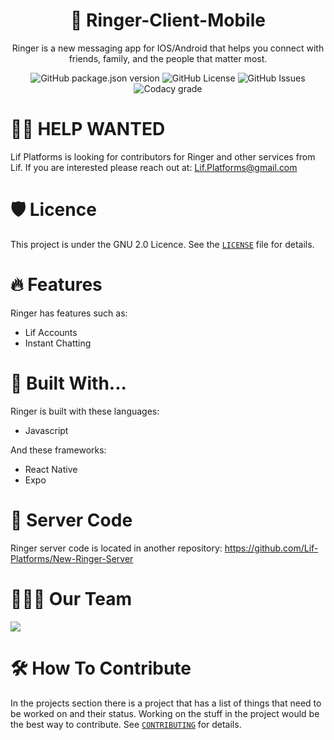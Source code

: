 <h1 align="center">💬 Ringer-Client-Mobile</h1>
<p align="center">Ringer is a new messaging app for IOS/Android that helps you connect with friends, family, and the people that matter most.</p>
<div align="center">
 <img alt="GitHub package.json version" src="https://img.shields.io/github/package-json/v/Lif-Platforms/Ringer-Client-Mobile?style=for-the-badge">
 <img alt="GitHub License" src="https://img.shields.io/github/license/Lif-Platforms/Ringer-Client-Mobile?style=for-the-badge">
 <img alt="GitHub Issues" src="https://img.shields.io/github/issues/Lif-Platforms/Ringer-Client-Mobile?style=for-the-badge">
 <img alt="Codacy grade" src="https://img.shields.io/codacy/grade/24b985bda996484c8dd862e5c79342c9?style=for-the-badge">
</div>

# 👋🏻 HELP WANTED
Lif Platforms is looking for contributors for Ringer and other services from Lif. If you are interested please reach out at: Lif.Platforms@gmail.com

# 🛡️ Licence
This project is under the GNU 2.0 Licence. See the [`LICENSE`](LICENSE) file for details.

# 🔥 Features 
Ringer has features such as: 
 - Lif Accounts
 - Instant Chatting

# 🧱 Built With...
Ringer is built with these languages: 
 - Javascript

And these frameworks: 
 - React Native
 - Expo

# 💾 Server Code
Ringer server code is located in another repository: https://github.com/Lif-Platforms/New-Ringer-Server

# 🙋🏻‍♂️ Our Team 
<a href="https://github.com/Lif-Platforms/Ringer-Client-Mobile/graphs/contributors">
  <img src="https://contrib.rocks/image?repo=Lif-Platforms/Ringer-Client-Mobile" />
</a>

# 🛠️ How To Contribute
In the projects section there is a project that has a list of things that need to be worked on and their status. Working on the stuff in the project would be the best way to contribute. See [`CONTRIBUTING`](CONTRIBUTING.md) for details. 
